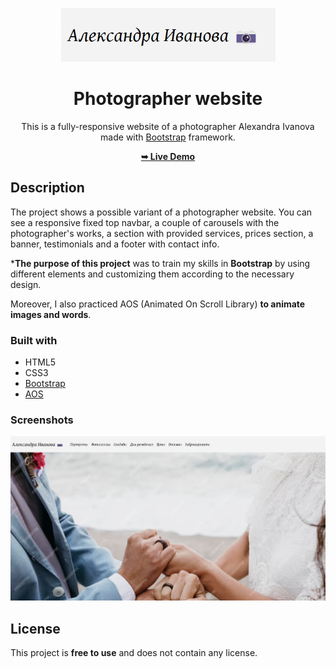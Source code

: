 <div align="center">

![](./logo.jpg)

# Photographer website

This is a fully-responsive website of a photographer Alexandra Ivanova made with [Bootstrap](https://getbootstrap.com/) framework.

<a href="https://your-fav-photo.netlify.app/"><strong>➥ Live Demo</strong></a> 

</div>

## Description

The project shows a possible variant of a photographer website. You can see a responsive fixed top navbar, a couple of carousels with the photographer's works, a section with provided services, prices section, a banner, testimonials and a footer with contact info.

***The purpose of this project** was to train my skills in **Bootstrap** by using different elements and customizing them according to the necessary design.

Moreover, I also practiced AOS (Animated On Scroll Library) **to animate images and words**.

### Built with

- HTML5
- CSS3
- [Bootstrap](https://getbootstrap.com/)
- [AOS](https://michalsnik.github.io/aos/)

### Screenshots
![](./screenshot.jpg)

## License

This project is **free to use** and does not contain any license.
